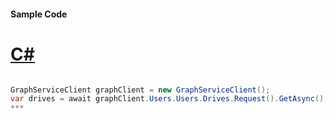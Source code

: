#### Sample Code
# [C#](#tab/c-sharp)

```C#

GraphServiceClient graphClient = new GraphServiceClient();
var drives = await graphClient.Users.Users.Drives.Request().GetAsync();
*** 

```